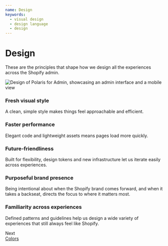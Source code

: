 ```yaml
---
name: Design
keywords:
  - visual design
  - design language
  - design
---
```


# Design

<!-- keywords: design, new design, new polaris, changes, changing, update, design language -->

These are the principles that shape how we design all the experiences across the Shopify admin.

<!-- showcasecontent -->

![Design of Polaris for Admin, showcasing an admin interface and a mobile view](/images/foundations/design/design-intro@2x.png)

### Fresh visual style

A clean, simple style makes things feel approachable and&nbsp;efficient.

### Faster performance

Elegant code and lightweight assets means pages load&nbsp;more&nbsp;quickly.

### Future-friendliness

Built for flexibility, design tokens and new infrastructure let us iterate easily across&nbsp;experiences.

### Purposeful brand presence

Being intentional about when the Shopify brand comes forward, and when it takes a backseat, directs the focus to where it&nbsp;matters&nbsp;most.

### Familiarity across experiences

Defined patterns and guidelines help us design a wide variety of experiences that still always feel&nbsp;like&nbsp;Shopify.

<!-- end -->

<div class="NextPage">
Next<br/>
<a href="/design/colors#navigation">Colors</a>
</div>
